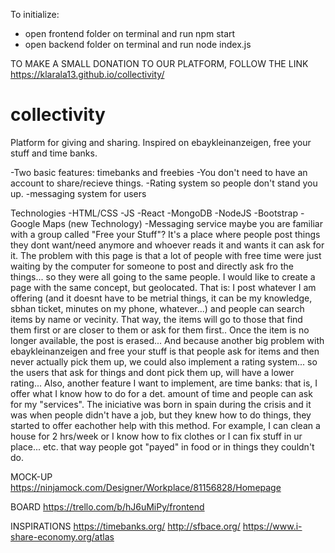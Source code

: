 To initialize: 
- open frontend folder on terminal and run npm start
- open backend folder on terminal and run node index.js

TO MAKE A SMALL DONATION TO OUR PLATFORM, FOLLOW THE LINK https://klarala13.github.io/collectivity/

# collectivity
Platform for giving and sharing. Inspired on ebaykleinanzeigen, free your stuff and time banks. 

-Two basic features: timebanks and freebies
-You don't need to have an account to share/recieve things.
-Rating system so people don't stand you up. 
-messaging system for users

Technologies
-HTML/CSS
-JS
-React
-MongoDB
-NodeJS
-Bootstrap
-Google Maps (new Technology)
-Messaging service
maybe you are familiar with a group called "Free your Stuff"? It's a place where people post things they dont want/need anymore and whoever reads it and wants it can ask for it. The problem with this page is that a lot of people with free time were just waiting by the computer for someone to post and directly ask fro the things... so they were all going to the same people.
I would like to create a page with the same concept, but geolocated. That is: I post whatever I am offering (and it doesnt have to be metrial things, it can be my knowledge, sbhan ticket, minutes on my phone, whatever...) and people can search items by name or vecinity. That way, the items will go to those that find them first or are closer to them or ask for them first..
Once the item is no longer available, the post is erased...
And because another big problem with ebaykleinanzeigen and free your stuff is that people ask for items and then never actually pick them up, we could also implement a rating system... so the users that ask for things and dont pick them up, will have a lower rating...
Also, another feature I want to implement, are time banks: that is, I offer what I know how to do for a det. amount of time and people can ask for my "services". The iniciative was born in spain during the crisis and it was when people didn't have a job, but they knew how to do things, they started to offer eachother help with this method. For example, I can clean a house for 2 hrs/week or I know how to fix clothes or I can fix stuff in ur place... etc. that way people got "payed" in food or in things they couldn't do.


MOCK-UP
https://ninjamock.com/Designer/Workplace/81156828/Homepage

BOARD
https://trello.com/b/hJ6uMiPy/frontend

INSPIRATIONS
https://timebanks.org/
http://sfbace.org/
https://www.i-share-economy.org/atlas
